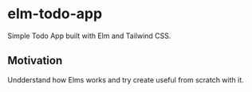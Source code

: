 # elm-todo-app

Simple Todo App built with Elm and Tailwind CSS.

## Motivation

Undderstand how Elms works and try create useful from scratch with it.
